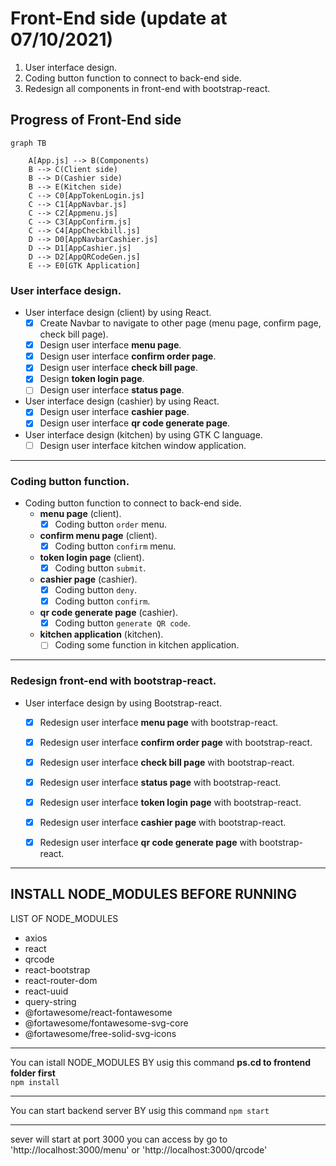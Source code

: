 # Front-End side (update at 07/10/2021)
1. User interface design.
2. Coding button function to connect to back-end side.
3. Redesign all components in front-end with bootstrap-react.

## Progress of Front-End side 
```mermaid
graph TB

    A[App.js] --> B(Components)
    B --> C(Client side)
    B --> D(Cashier side)
    B --> E(Kitchen side)
    C --> C0[AppTokenLogin.js]
    C --> C1[AppNavbar.js]
    C --> C2[Appmenu.js]
    C --> C3[AppConfirm.js]
    C --> C4[AppCheckbill.js]
    D --> D0[AppNavbarCashier.js]
    D --> D1[AppCashier.js]
    D --> D2[AppQRCodeGen.js]
    E --> E0[GTK Application]

```
### User interface design.
- User interface design (client) by using React.
    - [x] Create Navbar to navigate to other page (menu page, confirm page, check bill page).
    - [x] Design user interface **menu page**.
    - [x] Design user interface **confirm order page**.
    - [x] Design user interface **check bill page**.
    - [x] Design **token login page**.
    - [ ] Design user interface **status page**.
- User interface design (cashier) by using React.
    - [x] Design user interface **cashier page**.
    - [x] Design user interface **qr code generate page**.
- User interface design (kitchen) by using GTK C language.
    - [ ] Design user interface kitchen window application.
***
### Coding button function.
- Coding button function to connect to back-end side.
    - **menu page** (client).
        - [x] Coding button `order` menu. 
    - **confirm menu page** (client).   
        - [x] Coding button `confirm` menu.
    - **token login page** (client).
        - [x] Coding button `submit`.
    - **cashier page** (cashier).
        - [x] Coding button `deny`. 
        - [x] Coding button `confirm`. 
    - **qr code generate page** (cashier).
        - [x] Coding button `generate QR code`.
    - **kitchen application** (kitchen).
        - [ ] Coding some function in kitchen application.
***
### Redesign front-end with bootstrap-react.
- User interface design by using Bootstrap-react.
    - [x] Redesign user interface **menu page** with bootstrap-react.
    - [x] Redesign user interface **confirm order page** with bootstrap-react.
    - [x] Redesign user interface **check bill page** with bootstrap-react.
    - [x] Redesign user interface **status page** with bootstrap-react.
    - [x] Redesign user interface **token login page** with bootstrap-react.
    - [x] Redesign user interface **cashier page** with bootstrap-react.
    - [x] Redesign user interface **qr code generate page** with bootstrap-react.



----------------------------------------
INSTALL NODE_MODULES BEFORE RUNNING 
----------------------------------------
LIST OF NODE_MODULES
- axios
- react
- qrcode
- react-bootstrap
- react-router-dom
- react-uuid
- query-string
- @fortawesome/react-fontawesome
- @fortawesome/fontawesome-svg-core
- @fortawesome/free-solid-svg-icons
----------------------------------------

You can istall NODE_MODULES BY usig this command  **ps.cd to frontend folder first** \
`npm install`

----------------------------------------

You can start backend server BY usig this command 
`npm start`

----------------------------------------
sever will start at port 3000
you can access by go to 'http://localhost:3000/menu' or 'http://localhost:3000/qrcode'
